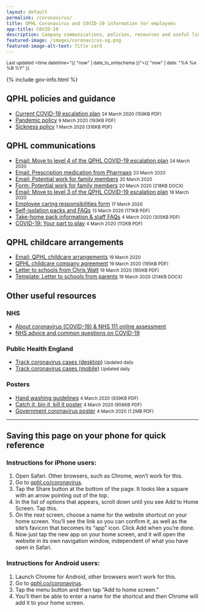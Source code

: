```yaml
---
layout: default
permalink: /coronavirus/
title: QPHL Coronavirus and COVID-19 information for employees
app-title: COVID-19
description: Company communications, policies, resources and useful links about the COVID-19 pandemic.
featured-image: /images/coronavirus-og.png
featured-image-alt-text: Title card
---
```


<small>Last updated <time datetime="{{ "now" | date_to_xmlschema }}">{{ "now" | date: "%A %e %B %Y" }}</time></small>

{% include gov-info.html %}

## QPHL policies and guidance

- [Current COVID-19 escalation plan](/downloads/qphl-coronavirus-plan-v5.pdf) <small>24 March 2020 (159KB PDF)</small>
- [Pandemic policy](/downloads/qphl-pandemic-policy.pdf) <small>9 March 2020 (193KB PDF)</small>
- [Sickness policy](/downloads/qphl-sickness-policy.pdf) <small>1 March 2020 (316KB PDF)</small>

## QPHL communications

- [Email: Move to level 4 of the QPHL COVID-19 escalation plan](/downloads/emails/move-to-level-4-of-the-qphl-covid-19-escalation-plan/) <small>24 March 2020</small>
- [Email: Prescription medication from Pharmaxo](/downloads/emails/prescription-medication-from-pharmaxo/) <small>23 March 2020</small>
- [Email: Potential work for family members](/downloads/emails/potential-work-for-family-members/) <small>20 March 2020</small>
- [Form: Potential work for family members](/downloads/potential-work-for-family-members-form.docx) <small>20 March 2020 (218KB DOCX)</small>
- [Email: Move to level 3 of the QPHL COVID-19 escalation plan](/downloads/emails/move-to-level-3-of-the-qphl-covid-19-escalation-plan/) <small>18 March 2020</small>
- [Employee caring responsibilities form](https://bit.ly/qphlcare) <small>17 March 2020</small>
- [Self-isolation packs and FAQs](/downloads/self-isolation-packs.pdf) <small>13 March 2020 (171KB PDF)</small>
- [Take-home pack information & staff FAQs](/downloads/take-home-pack-information.pdf) <small>4 March 2020 (305KB PDF)</small>
- [COVID-19: Your part to play](/downloads/covid-19-your-part-to-play.pdf) <small>4 March 2020 (112KB PDF)</small>

## QPHL childcare arrangements

- [Email: QPHL childcare arrangements](/downloads/emails/qphl-childcare-arrangements/) <small>19 March 2020</small>
- [QPHL childcare company agreement](/downloads/qphl-childcare-company-agreement.pdf) <small>19 March 2020 (195KB PDF)</small>
- [Letter to schools from Chris Watt](/downloads/letter-to-schools-from-chris-watt.pdf) <small>19 March 2020 (165KB PDF)</small>
- [Template: Letter to schools from parents](/downloads/letter-to-schools-from-parents.docx) <small>19 March 2020 (214KB DOCX)</small>

## Other useful resources

### NHS

- [About coronavirus (COVID-19) & NHS 111 online assessment](https://111.nhs.uk/service/COVID-19/)
- [NHS advice and common questions on COVID-19](https://www.nhs.uk/conditions/coronavirus-covid-19/)

### Public Health England

- [Track coronavirus cases (desktop)](https://www.arcgis.com/apps/opsdashboard/index.html#/f94c3c90da5b4e9f9a0b19484dd4bb14) <small>Updated daily</small>
- [Track coronavirus cases (mobile)](https://www.arcgis.com/apps/opsdashboard/index.html#/ae5dda8f86814ae99dde905d2a9070ae) <small>Updated daily</small>

### Posters

- [Hand washing guidelines](/downloads/hand-washing-guidelines.pdf) <small>4 March 2020 (939KB PDF)</small>
- [Catch it, bin it, kill it poster](/downloads/catch-bin-kill.pdf) <small>4 March 2020 (956KB PDF)</small>
- [Government coronavirus poster](/downloads/government-coronavirus-poster.pdf) <small>4 March 2020 (1.2MB PDF)</small>

---

## Saving this page on your phone for quick reference

### Instructions for iPhone users:

1. Open Safari. Other browsers, such as Chrome, won’t work for this.
2. Go to [qphl.co/coronavirus](https://qphl.co/coronavirus/).
3. Tap the Share button at the bottom of the page. It looks like a square with an arrow pointing out of the top.
4. In the list of options that appears, scroll down until you see Add to Home Screen. Tap this.
5. On the next screen, choose a name for the website shortcut on your home screen. You’ll see the link so you can confirm it, as well as the site’s favicon that becomes its “app” icon. Click Add when you’re done.
6. Now just tap the new app on your home screen, and it will open the website in its own navigation window, independent of what you have open in Safari.

### Instructions for Android users:

1. Launch Chrome for Android, other browsers won’t work for this.
2. Go to [qphl.co/coronavirus](https://qphl.co/coronavirus/).
3. Tap the menu button and then tap “Add to home screen.”
4. You’ll then be able to enter a name for the shortcut and then Chrome will add it to your home screen.
